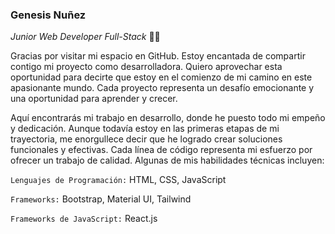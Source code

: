 ### Genesis Nuñez
*Junior Web Developer Full-Stack*
👋😄

Gracias por visitar mi espacio en GitHub. Estoy encantada de compartir contigo mi proyecto como desarrolladora. Quiero aprovechar esta oportunidad para decirte que estoy en el comienzo de mi camino en este apasionante mundo. Cada proyecto representa un desafío emocionante y una oportunidad para aprender y crecer.

Aquí encontrarás mi trabajo en desarrollo, donde he puesto todo mi empeño y dedicación. Aunque todavía estoy en las primeras etapas de mi trayectoria, me enorgullece decir que he logrado crear soluciones funcionales y efectivas. Cada línea de código representa mi esfuerzo por ofrecer un trabajo de calidad. Algunas de mis habilidades técnicas incluyen:

`Lenguajes de Programación:` HTML, CSS, JavaScript 

`Frameworks:` Bootstrap, Material UI, Tailwind

`Frameworks de JavaScript:` React.js


<!--
**genesis-nf/genesis-nf** is a ✨ _special_ ✨ repository because its `README.md` (this file) appears on your GitHub profile.

Here are some ideas to get you started:

- 🔭 I’m currently working on ...
- 🌱 I’m currently learning ...
- 👯 I’m looking to collaborate on ...
- 🤔 I’m looking for help with ...
- 💬 Ask me about ...
- 📫 How to reach me: ...
-  Pronouns: ...
-  Fun fact: ...
-->
